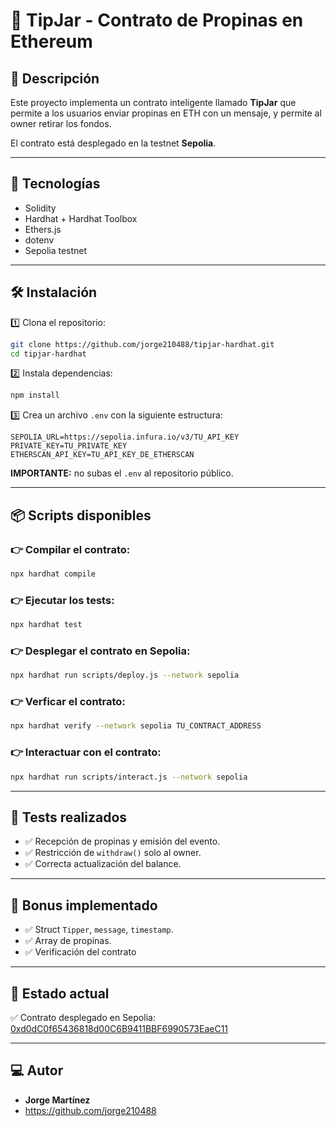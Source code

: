 # 📝 TipJar - Contrato de Propinas en Ethereum

## 🎯 Descripción

Este proyecto implementa un contrato inteligente llamado **TipJar** que permite a los usuarios enviar propinas en ETH con un mensaje, y permite al owner retirar los fondos.

El contrato está desplegado en la testnet **Sepolia**.

---

## 🚀 Tecnologías

- Solidity
- Hardhat + Hardhat Toolbox
- Ethers.js
- dotenv
- Sepolia testnet

---

## 🛠️ Instalación

1️⃣ Clona el repositorio:

```bash
git clone https://github.com/jorge210488/tipjar-hardhat.git
cd tipjar-hardhat
```

2️⃣ Instala dependencias:

```bash
npm install
```

3️⃣ Crea un archivo `.env` con la siguiente estructura:

```env
SEPOLIA_URL=https://sepolia.infura.io/v3/TU_API_KEY
PRIVATE_KEY=TU_PRIVATE_KEY
ETHERSCAN_API_KEY=TU_API_KEY_DE_ETHERSCAN

```

**IMPORTANTE:** no subas el `.env` al repositorio público.

---

## 📦 Scripts disponibles

### 👉 Compilar el contrato:

```bash
npx hardhat compile
```

### 👉 Ejecutar los tests:

```bash
npx hardhat test
```

### 👉 Desplegar el contrato en Sepolia:

```bash
npx hardhat run scripts/deploy.js --network sepolia
```

### 👉 Verficar el contrato:

```bash
npx hardhat verify --network sepolia TU_CONTRACT_ADDRESS
```

### 👉 Interactuar con el contrato:

```bash
npx hardhat run scripts/interact.js --network sepolia
```

---

## 🧪 Tests realizados

- ✅ Recepción de propinas y emisión del evento.
- ✅ Restricción de `withdraw()` solo al owner.
- ✅ Correcta actualización del balance.

---

## 🚀 Bonus implementado

- ✅ Struct `Tipper`, `message`, `timestamp`.
- ✅ Array de propinas.
- ✅ Verificación del contrato

---

## 📄 Estado actual

✅ Contrato desplegado en Sepolia: [0xd0dC0f65436818d00C6B9411BBF6990573EaeC11](https://sepolia.etherscan.io/address/0xd0dC0f65436818d00C6B9411BBF6990573EaeC11)

---

## 💻 Autor

- **Jorge Martínez**
- https://github.com/jorge210488

